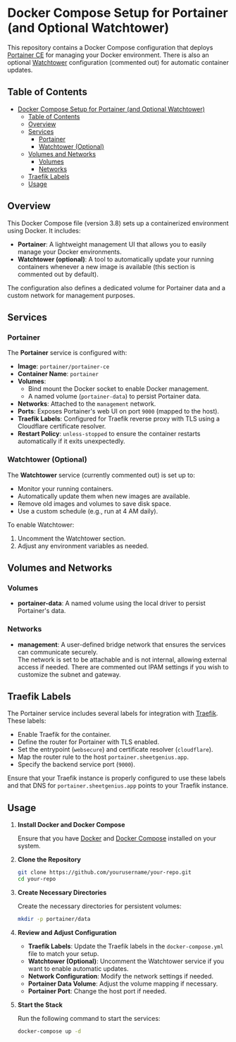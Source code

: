 # Docker Compose Setup for Portainer (and Optional Watchtower)

This repository contains a Docker Compose configuration that deploys [Portainer CE](https://www.portainer.io/) for managing your Docker environment. There is also an optional [Watchtower](https://containrrr.dev/watchtower/) configuration (commented out) for automatic container updates.

## Table of Contents

- [Docker Compose Setup for Portainer (and Optional Watchtower)](#docker-compose-setup-for-portainer-and-optional-watchtower)
  - [Table of Contents](#table-of-contents)
  - [Overview](#overview)
  - [Services](#services)
    - [Portainer](#portainer)
    - [Watchtower (Optional)](#watchtower-optional)
  - [Volumes and Networks](#volumes-and-networks)
    - [Volumes](#volumes)
    - [Networks](#networks)
  - [Traefik Labels](#traefik-labels)
  - [Usage](#usage)

## Overview

This Docker Compose file (version 3.8) sets up a containerized environment using Docker. It includes:
- **Portainer**: A lightweight management UI that allows you to easily manage your Docker environments.
- **Watchtower (optional)**: A tool to automatically update your running containers whenever a new image is available (this section is commented out by default).

The configuration also defines a dedicated volume for Portainer data and a custom network for management purposes.

## Services

### Portainer

The **Portainer** service is configured with:
- **Image**: `portainer/portainer-ce`
- **Container Name**: `portainer`
- **Volumes**:
  - Bind mount the Docker socket to enable Docker management.
  - A named volume (`portainer-data`) to persist Portainer data.
- **Networks**: Attached to the `management` network.
- **Ports**: Exposes Portainer's web UI on port `9000` (mapped to the host).
- **Traefik Labels**: Configured for Traefik reverse proxy with TLS using a Cloudflare certificate resolver.
- **Restart Policy**: `unless-stopped` to ensure the container restarts automatically if it exits unexpectedly.

### Watchtower (Optional)

The **Watchtower** service (currently commented out) is set up to:
- Monitor your running containers.
- Automatically update them when new images are available.
- Remove old images and volumes to save disk space.
- Use a custom schedule (e.g., run at 4 AM daily).

To enable Watchtower:
1. Uncomment the Watchtower section.
2. Adjust any environment variables as needed.

## Volumes and Networks

### Volumes

- **portainer-data**: A named volume using the local driver to persist Portainer's data.

### Networks

- **management**: A user-defined bridge network that ensures the services can communicate securely.  
  The network is set to be attachable and is not internal, allowing external access if needed. There are commented out IPAM settings if you wish to customize the subnet and gateway.

## Traefik Labels

The Portainer service includes several labels for integration with [Traefik](https://traefik.io/). These labels:
- Enable Traefik for the container.
- Define the router for Portainer with TLS enabled.
- Set the entrypoint (`websecure`) and certificate resolver (`cloudflare`).
- Map the router rule to the host `portainer.sheetgenius.app`.
- Specify the backend service port (`9000`).

Ensure that your Traefik instance is properly configured to use these labels and that DNS for `portainer.sheetgenius.app` points to your Traefik instance.

## Usage

1. **Install Docker and Docker Compose**

   Ensure that you have [Docker](https://docs.docker.com/get-docker/) and [Docker Compose](https://docs.docker.com/compose/install/) installed on your system.

2. **Clone the Repository**

   ```bash
   git clone https://github.com/yourusername/your-repo.git
   cd your-repo

3. **Create Necessary Directories**

    Create the necessary directories for persistent volumes:
    ```bash
    mkdir -p portainer/data
    ```

4. **Review and Adjust Configuration**

    - **Traefik Labels**: Update the Traefik labels in the `docker-compose.yml` file to match your setup.
    - **Watchtower (Optional)**: Uncomment the Watchtower service if you want to enable automatic updates.
    - **Network Configuration**: Modify the network settings if needed.
    - **Portainer Data Volume**: Adjust the volume mapping if necessary.
    - **Portainer Port**: Change the host port if needed.

5. **Start the Stack**

    Run the following command to start the services:
    ```bash
    docker-compose up -d
    ```
